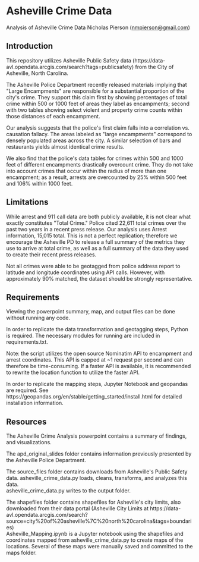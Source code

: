 # Asheville Crime Data
Analysis of Asheville Crime Data
Nicholas Pierson (nmpierson@gmail.com)
<h2>Introduction</h2>

<p>This repository utilizes Asheville Public Safety data (https://data-avl.opendata.arcgis.com/search?tags=publicsafety)
  from the City of Asheville, North Carolina. </p>

<p>The Asheville Police Department recently released materials implying that "Large Encampments" are responsible for a substantial
  proportion of the city's crime. They support this claim first by showing percentages of total crime within 500 or 1000 feet of areas they
  label as encampments; second with two tables showing select violent and property crime counts within those distances of each encampment. </p>

<p>Our analysis suggests that the police's first claim falls into a correlation vs. causation fallacy. The areas labeled as "large encampments" correspond
  to densely populated areas across the city. A similar selection of bars and restaurants yields almost identical crime results. </p>
<p>We also find that the police's data tables for crimes within 500 and 1000 feet of different encampments drastically overcount crime.
  They do not take into account crimes that occur within the radius of more than one encampment; as a result, arrests are overcounted by 25% within 500 feet
  and 106% within 1000 feet. </p>
  
 <h2> Limitations </h2>
 <p> While arrest and 911 call data are both publicly available, it is not clear what exactly constitutes "Total Crime." Police cited 22,611 total crimes
  over the past two years in a recent press release. Our analysis uses Arrest information, 15,015 total. This is not a perfect replication; therefore we 
  encourage the Asheville PD to release a full summary of the metrics they use to arrive at total crime, as well as a full summary of the data they 
  used to create their recent press releases. </p>
 <p> Not all crimes were able to be geotagged from police address report to latitude and longitude coordinates using API calls. However, with approximately 90% matched, the    dataset should be strongly representative. </p>
  
 <h2>Requirements</h2>
 <p>Viewing the powerpoint summary, map, and output files can be done without running any code. </p>
 <p>In order to replicate the data transformation and geotagging steps, Python is required. The necessary modules
  for running are included in requirements.txt. </p>
 <p> Note: the script utilizes the open source Nominatim API to encampment and arrest coordinates. This API
  is capped at ~1 request per second and can therefore be time-consuming. If a faster API is available,
  it is recommended to rewrite the location function to utilize the faster API. </p>
 <p> In order to replicate the mapping steps, Jupyter Notebook and geopandas are required. See https://geopandas.org/en/stable/getting_started/install.html for
  detailed installation information. </p>

<h2> Resources </h2>

<p> The Asheville Crime Analysis powerpoint contains a summary of findings, and visualizations. </p>
<p> The apd_original_slides folder contains information previously presented by the Asheville Police Department. </p>
<p> The source_files folder contains downloads from Asheville's Public Safety data. asheville_crime_data.py loads, cleans, transforms, and analyzes this data. <br>
  asheville_crime_data.py writes to the output folder.</p>
<p> The shapefiles folder contains shapefiles for Asheville's city limits, also downloaded from their data portal (Asheville City Limits at https://data-avl.opendata.arcgis.com/search?source=city%20of%20asheville%7C%20north%20carolina&tags=boundaries) <br>
  Asheville_Mapping.ipynb is a Jupyter notebook using the shapefiles and coordinates mapped from asheville_crime_data.py to create maps of the locations. Several of these maps     were manually saved and committed to the maps folder.</p>
